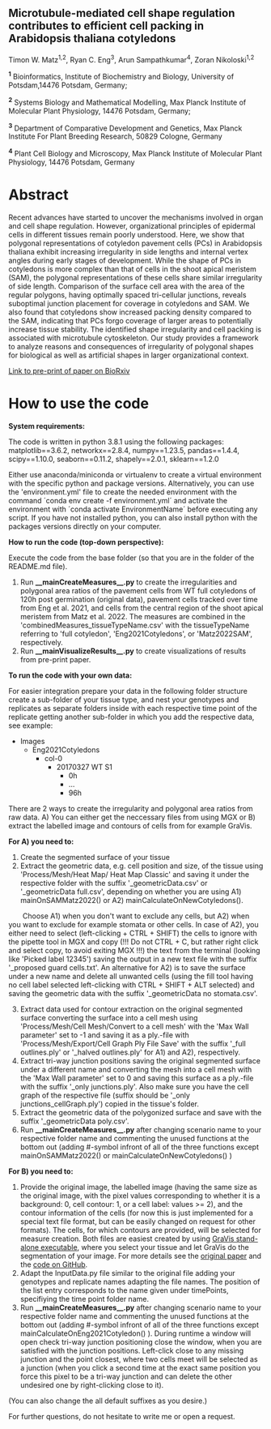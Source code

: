 ## Microtubule-mediated cell shape regulation contributes to efficient cell packing in Arabidopsis thaliana cotyledons
Timon W. Matz<sup>1,2</sup>, Ryan C. Eng<sup>3</sup>, Arun Sampathkumar<sup>4</sup>, Zoran Nikoloski<sup>1,2</sup>

<sup>**1**</sup> Bioinformatics, Institute of Biochemistry and Biology, University of Potsdam,14476 Potsdam, Germany;

<sup>**2**</sup> Systems Biology and Mathematical Modelling, Max Planck Institute of Molecular Plant Physiology, 14476 Potsdam, Germany;

<sup>**3**</sup> Department of Comparative Development and Genetics, Max Planck Institute For Plant Breeding Research, 50829 Cologne, Germany

<sup>**4**</sup> Plant Cell Biology and Microscopy, Max Planck Institute of Molecular Plant Physiology, 14476 Potsdam, Germany
# Abstract
Recent advances have started to uncover the mechanisms involved in organ and cell shape regulation. However, organizational principles of epidermal cells in different tissues remain poorly understood. Here, we show that polygonal representations of cotyledon pavement cells (PCs) in Arabidopsis thaliana exhibit increasing irregularity in side lengths and internal vertex angles during early stages of development. While the shape of PCs in cotyledons is more complex than that of cells in the shoot apical meristem (SAM), the polygonal representations of these cells share similar irregularity of side length. Comparison of the surface cell area with the area of the regular polygons, having optimally spaced tri-cellular junctions, reveals suboptimal junction placement for coverage in cotyledons and SAM. We also found that cotyledons show increased packing density compared to the SAM, indicating that PCs forgo coverage of larger areas to potentially increase tissue stability. The identified shape irregularity and cell packing is associated with microtubule cytoskeleton. Our study provides a framework to analyze reasons and consequences of irregularity of polygonal shapes for biological as well as artificial shapes in larger organizational context.

[Link to pre-print of paper on BioRxiv]( https://doi.org/10.1101/2023.05.16.540958 )

# How to use the code
__System requirements:__

The code is written in python 3.8.1 using the following packages: matplotlib==3.6.2, networkx==2.8.4, numpy==1.23.5, pandas==1.4.4, scipy==1.10.0, seaborn==0.11.2, shapely==2.0.1, sklearn==1.2.0

Either use anaconda/miniconda or virtualenv to create a virtual environment with the specific python and package versions. Alternatively, you can use the 'environment.yml' file to create the needed environment with the command ´conda env create -f environment.yml´ and activate the environment with ´conda activate EnvironmentName´ before executing any script. 
If you have not installed python, you can also install python with the packages versions directly on your computer.

__How to run the code (top-down perspective):__

Execute the code from the base folder (so that you are in the folder of the README.md file).
1. Run __\_\_mainCreateMeasures\_\_.py__ to create the irregularities and polygonal area ratios of the pavement cells from WT full cotyledons of 120h post germination (original data), pavement cells tracked over time from Eng et al. 2021, and cells from the central region of the shoot apical meristem from Matz et al. 2022. The measures are combined in the 'combinedMeasures_tissueTypeName.csv' with the tissueTypeName referring to 'full cotyledon', 'Eng2021Cotyledons', or 'Matz2022SAM', respectively.
2. Run __\_\_mainVisualizeResults\_\_.py__ to create visualizations of results from pre-print paper.
 

__To run the code with your own data:__

For easier integration prepare your data in the following folder structure create a sub-folder of your tissue type, and nest your genotypes and replicates as separate folders inside with each respective time point of the replicate getting another sub-folder in which you add the respective data, see example:

- Images
  - Eng2021Cotyledons
    - col-0
      - 20170327 WT S1
        - 0h
        - ...
        - 96h

There are 2 ways to create the irregularity and polygonal area ratios from raw data. A) You can either get the neccessary files from using MGX or B) extract the labelled image and contours of cells from for example GraVis.


__For A) you need to:__
1. Create the segmented surface of your tissue
2. Extract the geometric data, e.g. cell position and size, of the tissue using 'Process/Mesh/Heat Map/ Heat Map Classic' and saving it under the respective folder with the suffix '_geometricData.csv' or '_geometricData full.csv', depending on whether you are using A1) mainOnSAMMatz2022() or A2) mainCalculateOnNewCotyledons().

&ensp;&ensp;&ensp;&ensp;Choose A1) when you don't want to exclude any cells, but A2) when you want to exclude for example stomata or other cells. In case of A2), you either need to select (left-clicking + CTRL + SHIFT) the cells to ignore with the pipette tool in MGX and copy (!!! Do not CTRL + C, but rather right click and select copy, to avoid exiting MGX !!!) the text from the terminal (looking like 'Picked label 12345') saving the output in a new text file with the suffix '_proposed guard cells.txt'. An alternative for A2) is to save the surface under a new name and delete all unwanted cells (using the fill tool having no cell label selected left-clicking with CTRL + SHIFT + ALT selected) and saving the geometric data with the suffix '_geometricData no stomata.csv'.
    
3. Extract data used for contour extraction on the original segmented surface converting the surface into a cell mesh using 'Process/Mesh/Cell Mesh/Convert to a cell mesh' with the 'Max Wall parameter' set to -1 and saving it as a ply.-file with 'Process/Mesh/Export/Cell Graph Ply File Save' with the suffix '_full outlines.ply' or '_halved outlines.ply' for A1) and A2), respectively. 
4. Extract tri-way junction positions saving the original segmented surface under a different name and converting the mesh into a cell mesh with the 'Max Wall parameter' set to 0 and saving this surface as a ply.-file with the suffix '_only junctions.ply'. Also make sure you have the cell graph of the respective file (suffix should be '_only junctions_cellGraph.ply') copied in the tissue's folder.
5. Extract the geometric data of the polygonized surface and save with the suffix '_geometricData poly.csv'.
6. Run __\_\_mainCreateMeasures\_\_.py__ after changing scenario name to your respective folder name and commenting the unused functions at the bottom out (adding #-symbol infront of all of the three functions except mainOnSAMMatz2022() or mainCalculateOnNewCotyledons() )

__For B) you need to:__
1. Provide the original image, the labelled image (having the same size as the original image, with the pixel values corresponding to whether it is a background: 0, cell contour: 1, or a cell label: values >= 2), and the contour information of the cells (for now this is just implemented for a special text file format, but can be easily changed on request for other formats). The cells, for which contours are provided, will be selected for measure creation. Both files are easiest created by using [GraVis stand-alone executable](https://github.com/jnowak90/GraVisGUI/releases), where you select your tissue and let GraVis do the segmentation of your image. For more details see the [original paper](https://doi.org/10.1038/s41467-020-20730-y) and the [code on GitHub](https://github.com/jnowak90/GraVisGUI/).
2. Adapt the InputData.py file similar to the original file adding your genotypes and replicate names adapting the file names. The position of the list entry corresponds to the name given under timePoints, specifiying the time point folder name.
3. Run __\_\_mainCreateMeasures\_\_.py__ after changing scenario name to your respective folder name and commenting the unused functions at the bottom out (adding #-symbol infront of all  of the three functions except mainCalculateOnEng2021Cotyledon() ). During runtime a window will open check tri-way junction positioning close the window, when you are satisfied with the junction positions. Left-click close to any missing junction and the point closest, where two cells meet will be selected as a junction (when you click a second time at the exact same position you force this pixel to be a tri-way junction and can delete the other undesired one by right-clicking close to it). 

(You can also change the all default suffixes as you desire.)


For further questions, do not hesitate to write me or open a request.
